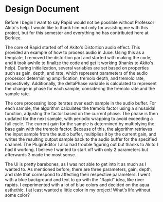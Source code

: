 # Design Document

Before I begin I want to say Rapid would not be possible without Professor Akito's help. I would like to thank him not only for assisting me with this project, but for this semester and everything he has contributed here at Berklee.

The core of Rapid started off of Akito's Distortion audio effect. This provided an example of how to process audio in Juce. Using this as a template, I removed the distortion part and started with making the code, and it took awhile to finalize the code and get it working (thanks to Akito's help). During initialization, several variables are set based on properties such as gain, depth, and rate, which represent parameters of the audio processor determining amplification, tremolo depth, and tremolo rate, respectively. Additionally, the deltaPhase variable is calculated to represent the change in phase for each sample, considering the tremolo rate and the sample rate.

The core processing loop iterates over each sample in the audio buffer. For each sample, the algorithm calculates the tremolo factor using a sinusoidal function, adjusting the factor based on the current phase. The phase is then updated for the next sample, with periodic wrapping to avoid exceeding a full cycle. The current gain for the sample is determined by multiplying the base gain with the tremolo factor. Because of this, the algorithm retrieves the input sample from the audio buffer, multiplies it by the current gain, and writes the resulting output sample back to the audio buffer for the specified channel. The PluginEditor I also had trouble figuring out but thanks to Akito I had it working. I believe I wanted to start off with only 2 parameters but afterwards 3 made the most sense. 

The UI is pretty barebones, as I was not able to get into it as much as I wanted to. As mentioned before, there are three parameters, gain, depth, and rate that correspond to affecting their respective parameters. I went with a blue background and text to go with the "Rapid" idea, like river rapids. I experimented with a lot of blue colors and decided on the aqua asthethic. I at least wanted a little color in my project! What's life without some color? 






